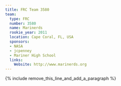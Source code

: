 ```yaml
---
title: FRC Team 3580
team:
  type: FRC
  number: 3580
  name: Marinerds
  rookie_year: 2011
  location: Cape Coral, FL, USA
  sponsors:
  - NASA
  - jcpenney
  - Mariner High School
  links:
    Website: http://www.marinerds.org
---
```


{% include remove_this_line_and_add_a_paragraph %}